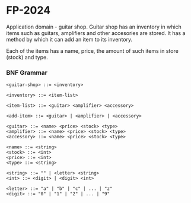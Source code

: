 # FP-2024 
Application domain - guitar shop. Guitar shop has an inventory in which items such as guitars, amplifiers and other accesories are stored. It has a method by which it can add an item to its inventory.

Each of the items has a name, price, the amount of such items in store (stock) and type.

### BNF Grammar

```bnf
<guitar-shop> ::= <inventory>

<inventory> ::= <item-list>

<item-list> ::= <guitar> <amplifier> <accessory>

<add-item> ::= <guitar> | <amplifier> | <accessory>

<guitar> ::= <name> <price> <stock> <type>
<amplifier> ::= <name> <price> <stock> <type>
<accessory> ::= <name> <price> <stock> <type>

<name> ::= <string>
<stock> ::= <int>
<price> ::= <int>
<type> ::= <string>

<string> ::= "" | <letter> <string>
<int> ::= <digit> | <digit> <int>

<letter> ::= "a" | "b" | "c" | ... | "z"
<digit> ::= "0" | "1" | "2" | ... | "9"


